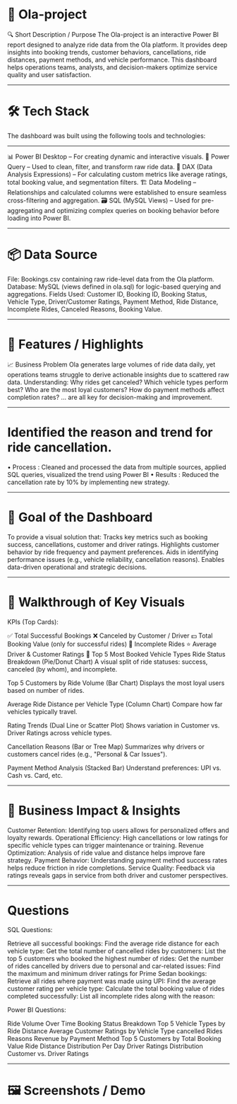 # 🚗 Ola-project
🔍 Short Description / Purpose
The Ola-project is an interactive Power BI report designed to analyze ride data from the Ola platform. It provides deep insights into booking trends, customer behaviors, cancellations, ride distances, payment methods, and vehicle performance. This dashboard helps operations teams, analysts, and decision-makers optimize service quality and user satisfaction.

---

# 🛠 Tech Stack
The dashboard was built using the following tools and technologies:

---

📊 Power BI Desktop – For creating dynamic and interactive visuals.
🧹 Power Query – Used to clean, filter, and transform raw ride data.
🧠 DAX (Data Analysis Expressions) – For calculating custom metrics like average ratings, total booking value, and segmentation filters.
🏗 Data Modeling – Relationships and calculated columns were established to ensure seamless cross-filtering and aggregation.
🗃 SQL (MySQL Views) – Used for pre-aggregating and optimizing complex queries on booking behavior before loading into Power BI.

---

# 📦 Data Source
File: Bookings.csv containing raw ride-level data from the Ola platform.
Database: MySQL (views defined in ola.sql) for logic-based querying and aggregations.
Fields Used: Customer ID, Booking ID, Booking Status, Vehicle Type, Driver/Customer Ratings, Payment Method, Ride Distance, Incomplete Rides, Canceled Reasons, Booking Value.

---

# 🌟 Features / Highlights
📈 Business Problem
Ola generates large volumes of ride data daily, yet operations teams struggle to derive actionable insights due to scattered raw data. Understanding:
Why rides get canceled?
Which vehicle types perform best?
Who are the most loyal customers?
How do payment methods affect completion rates? … are all key for decision-making and improvement.

---

# Identified the reason and trend for ride cancellation.                                        
•	Process : Cleaned and processed the data from multiple sources, applied SQL queries, visualized the trend using Power BI 
•	Results : Reduced the cancellation rate by 10% by implementing new strategy. 

---

# 🎯 Goal of the Dashboard
To provide a visual solution that:
Tracks key metrics such as booking success, cancellations, customer and driver ratings.
Highlights customer behavior by ride frequency and payment preferences.
Aids in identifying performance issues (e.g., vehicle reliability, cancellation reasons).
Enables data-driven operational and strategic decisions.

---

# 🧭 Walkthrough of Key Visuals
KPIs (Top Cards):

✅ Total Successful Bookings
❌ Canceled by Customer / Driver
💵 Total Booking Value (only for successful rides)
🏁 Incomplete Rides
⭐ Average Driver & Customer Ratings
🚗 Top 5 Most Booked Vehicle Types
Ride Status Breakdown (Pie/Donut Chart) A visual split of ride statuses: success, canceled (by whom), and incomplete.

Top 5 Customers by Ride Volume (Bar Chart) Displays the most loyal users based on number of rides.

Average Ride Distance per Vehicle Type (Column Chart) Compare how far vehicles typically travel.

Rating Trends (Dual Line or Scatter Plot) Shows variation in Customer vs. Driver Ratings across vehicle types.

Cancellation Reasons (Bar or Tree Map) Summarizes why drivers or customers cancel rides (e.g., "Personal & Car Issues").

Payment Method Analysis (Stacked Bar) Understand preferences: UPI vs. Cash vs. Card, etc.

---

# 💼 Business Impact & Insights
Customer Retention: Identifying top users allows for personalized offers and loyalty rewards.
Operational Efficiency: High cancellations or low ratings for specific vehicle types can trigger maintenance or training.
Revenue Optimization: Analysis of ride value and distance helps improve fare strategy.
Payment Behavior: Understanding payment method success rates helps reduce friction in ride completions.
Service Quality: Feedback via ratings reveals gaps in service from both driver and customer perspectives.

---

# Questions

SQL Questions:

Retrieve all successful bookings:
Find the average ride distance for each vehicle type:
Get the total number of cancelled rides by customers:
List the top 5 customers who booked the highest number of rides:
Get the number of rides cancelled by drivers due to personal and car-related issues:
Find the maximum and minimum driver ratings for Prime Sedan bookings:
Retrieve all rides where payment was made using UPI:
Find the average customer rating per vehicle type:
Calculate the total booking value of rides completed successfully:
List all incomplete rides along with the reason:

Power BI Questions:

Ride Volume Over Time
Booking Status Breakdown
Top 5 Vehicle Types by Ride Distance
Average Customer Ratings by Vehicle Type
cancelled Rides Reasons
Revenue by Payment Method
Top 5 Customers by Total Booking Value
Ride Distance Distribution Per Day
Driver Ratings Distribution
Customer vs. Driver Ratings

---

# 🖼 Screenshots / Demo
